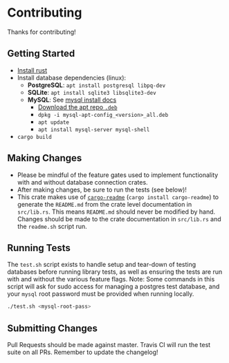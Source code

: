 # Contributing

Thanks for contributing!


## Getting Started

- [Install rust](https://www.rust-lang.org/en-US/install.html)
- Install database dependencies (linux):
    - **PostgreSQL**: `apt install postgresql libpq-dev`
    - **SQLite**: `apt install sqlite3 libsqlite3-dev`
    - **MySQL**: See [mysql install docs](https://dev.mysql.com/doc/mysql-apt-repo-quick-guide/en/)
       - [Download the apt repo `.deb`](https://dev.mysql.com/downloads/repo/apt/)
       - `dpkg -i mysql-apt-config_<version>_all.deb`
       - `apt update`
       - `apt install mysql-server mysql-shell`
- `cargo build`


## Making Changes

- Please be mindful of the feature gates used to implement functionality with and without database connection crates.
- After making changes, be sure to run the tests (see below)!
- This crate makes use of [`cargo-readme`](https://github.com/livioribeiro/cargo-readme) (`cargo install cargo-readme`)
  to generate the `README.md` from the crate level documentation in `src/lib.rs`.
  This means `README.md` should never be modified by hand.
  Changes should be made to the crate documentation in `src/lib.rs` and the `readme.sh` script run.


## Running Tests

The `test.sh` script exists to handle setup and tear-down of testing databases before running library tests,
as well as ensuring the tests are run with and without the various feature flags.
Note: Some commands in this script will ask for sudo access for managing a postgres test database,
and your `mysql` root password must be provided when running locally.

```bash
./test.sh <mysql-root-pass>
```


## Submitting Changes

Pull Requests should be made against master.
Travis CI will run the test suite on all PRs.
Remember to update the changelog!

